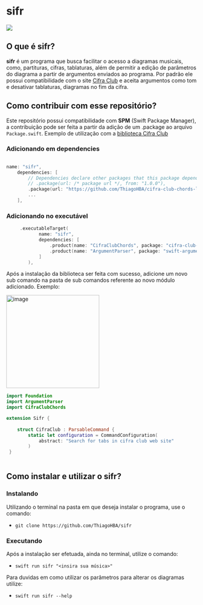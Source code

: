 # sifr

<img src="https://img.shields.io/badge/Swift-FA7343?style=for-the-badge&logo=swift&logoColor=white">

## O que é sifr?

**sifr** é um programa que busca facilitar o acesso a diagramas musicais, como, partituras, cifras, tablaturas, além de permitir a edição de parâmetros do diagrama a partir de argumentos enviados ao programa. Por padrão ele possui compatibilidade com o site <a href="https://www.cifraclub.com.br">Cifra Club</a> e aceita argumentos como tom e desativar tablaturas, diagramas no fim da cifra.

## Como contribuir com esse repositório? 

Este repositório possui compatibilidade com **SPM** (Swift Package Manager), a contribuição pode ser feita a partir da adição de um .package ao arquivo `Package.swift`. Exemplo de utilização com a <a href="https://github.com/ThiagoHBA/cifra-club-chords-library">biblioteca Cifra Club</a>

### Adicionando em dependencies

```Swift

name: "sifr",
    dependencies: [
        // Dependencies declare other packages that this package depends on.
        // .package(url: /* package url */, from: "1.0.0"),
        .package(url: "https://github.com/ThiagoHBA/cifra-club-chords-library", branch: "master"),
        ...
    ],
```
### Adicionando no executável

```Swift
     .executableTarget(
            name: "sifr",
            dependencies: [
                .product(name: "CifraClubChords", package: "cifra-club-chords-library"),
                .product(name: "ArgumentParser", package: "swift-argument-parser")
            ]
        ),
```

Após a instalação da biblioteca ser feita com sucesso, adicione um novo sub comando na pasta de sub comandos referente ao novo módulo adicionado. Exemplo: 

<img width="246" alt="image" src="https://user-images.githubusercontent.com/56696275/160622552-9d3562dc-ae42-4955-bc0a-2de511a66d71.png">

```Swift 
import Foundation
import ArgumentParser
import CifraClubChords

extension Sifr {
    
    struct CifraClub : ParsableCommand {
        static let configuration = CommandConfiguration(
            abstract: "Search for tabs in cifra club web site"
        )
 }
 
```

## Como instalar e utilizar o sifr?

### Instalando
Utilizando o terminal na pasta em que deseja instalar o programa, use o comando:
* `git clone https://github.com/ThiagoHBA/sifr`

### Executando
Após a instalação ser efetuada, ainda no terminal, utilize o comando:
* `swift run sifr "<insira sua música>"`

Para duvidas em como utilizar os parâmetros para alterar os diagramas utilize: 
* `swift run sifr --help`

